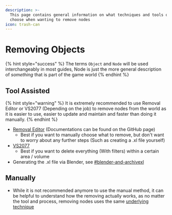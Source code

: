 ```yaml
---
description: >-
  This page contains general information on what techniques and tools one can
  choose when wanting to remove nodes
icon: trash-can
---
```


# Removing Objects

{% hint style="success" %}
The terms `Object` and `Node` will be used interchangeably in most guides, Node is just the more general description of _something_ that is part of the game world
{% endhint %}

## Tool Assisted

{% hint style="warning" %}
It is extremely recommended to use Removal Editor or VS2077 (Depending on the job) to remove nodes from the world as it is easier to use, easier to update and maintain and faster than doing it manually.
{% endhint %}

* [Removal Editor](https://github.com/justarandomguyintheinternet/CP77_removalEditor) (Documentations can be found on the GitHub page)
  * Best if you want to manually choose what to remove, but don't want to worry about any further steps (Such as creating a .xl file yourself)
* [VS2077](https://github.com/notaspirit/VolumetricSelection2077)
  * Best if you want to delete everything (With filters) within a certain area / volume
* Generating the .xl file via Blender, see [#blender-and-archivexl](./#blender-and-archivexl "mention")

## Manually

* While it is not recommended anymore to use the manual method, it can be helpful to understand how the removing actually works, as no matter the tool and process, removing nodes uses the same [underlying technique](https://github.com/psiberx/cp2077-archive-xl)

